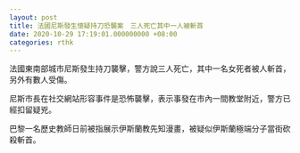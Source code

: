 ```yaml
---
layout: post
title: 法國尼斯發生懷疑持刀恐襲案　三人死亡其中一人被斬首
date: 2020-10-29 17:19:01.000000000 +08:00
categories: rthk
---
```


法國東南部城市尼斯發生持刀襲擊，警方說三人死亡，其中一名女死者被人斬首，另外有數人受傷。

尼斯市長在社交網站形容事件是恐怖襲擊，表示事發在市內一間教堂附近，警方已經扣留疑兇。

巴黎一名歷史教師日前被指展示伊斯蘭教先知漫畫，被疑似伊斯蘭極端分子當街砍殺斬首。
